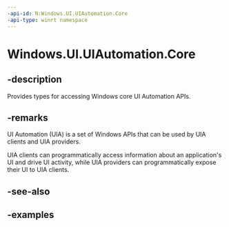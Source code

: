 ```yaml
---
-api-id: N:Windows.UI.UIAutomation.Core
-api-type: winrt namespace
---
```


# Windows.UI.UIAutomation.Core

## -description

Provides types for accessing Windows core UI Automation APIs.

## -remarks

UI Automation (UIA) is a set of Windows APIs that can be used by UIA clients and UIA providers.

UIA clients can programmatically access information about an application's UI and drive UI activity, while UIA providers can programmatically expose their UI to UIA clients.

## -see-also

## -examples
